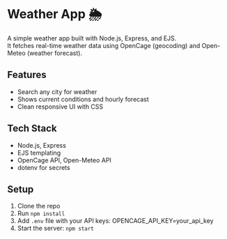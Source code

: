 # Weather App 🌦️

A simple weather app built with Node.js, Express, and EJS.  
It fetches real-time weather data using OpenCage (geocoding) and Open-Meteo (weather forecast).

## Features
- Search any city for weather
- Shows current conditions and hourly forecast
- Clean responsive UI with CSS

## Tech Stack
- Node.js, Express
- EJS templating
- OpenCage API, Open-Meteo API
- dotenv for secrets

## Setup
1. Clone the repo
2. Run `npm install`
3. Add `.env` file with your API keys: OPENCAGE_API_KEY=your_api_key
4. Start the server: `npm start`
